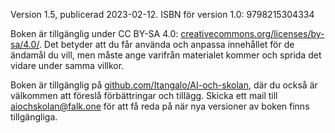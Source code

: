 Version 1.5, publicerad 2023-02-12.
ISBN för version 1.0: 9798215304334

Boken är tillgänglig under CC BY-SA 4.0: [creativecommons.org/licenses/by-sa/4.0/][1]. Det betyder att du får använda och anpassa innehållet för de ändamål du vill, men måste ange varifrån materialet kommer och sprida det vidare under samma villkor.

Boken är tillgänglig på [github.com/Itangalo/AI-och-skolan][2], där du också är välkommen att föreslå förbättringar och tillägg. Skicka ett mail till aiochskolan@falk.one för att få reda på när nya versioner av boken finns tillgängliga.

[1]:	https://creativecommons.org/licenses/by-sa/4.0/
[2]:	https://github.com/Itangalo/AI-och-skolan